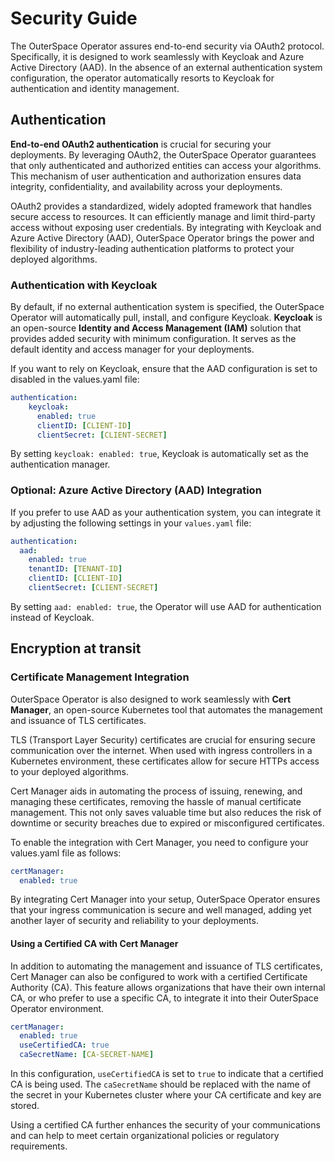 # Security Guide

The OuterSpace Operator assures end-to-end security via OAuth2 protocol. Specifically, it is designed to work seamlessly with Keycloak and Azure Active Directory (AAD). In the absence of an external authentication system configuration, the operator automatically resorts to Keycloak for authentication and identity management.

## Authentication

__End-to-end OAuth2 authentication__ is crucial for securing your deployments. By leveraging OAuth2, the OuterSpace Operator guarantees that only authenticated and authorized entities can access your algorithms. This mechanism of user authentication and authorization ensures data integrity, confidentiality, and availability across your deployments.

OAuth2 provides a standardized, widely adopted framework that handles secure access to resources. It can efficiently manage and limit third-party access without exposing user credentials. By integrating with Keycloak and Azure Active Directory (AAD), OuterSpace Operator brings the power and flexibility of industry-leading authentication platforms to protect your deployed algorithms.

### Authentication with Keycloak

By default, if no external authentication system is specified, the OuterSpace Operator will automatically pull, install, and configure Keycloak. __Keycloak__ is an open-source __Identity and Access Management (IAM)__ solution that provides added security with minimum configuration. It serves as the default identity and access manager for your deployments.

If you want to rely on Keycloak, ensure that the AAD configuration is set to disabled in the values.yaml file:

```yaml
authentication:
    keycloak: 
      enabled: true
      clientID: [CLIENT-ID]
      clientSecret: [CLIENT-SECRET]
```

By setting `keycloak: enabled: true`, Keycloak is automatically set as the authentication manager.

### Optional: Azure Active Directory (AAD) Integration

If you prefer to use AAD as your authentication system, you can integrate it by adjusting the following settings in your `values.yaml` file:

```yaml
authentication:
  aad:
    enabled: true
    tenantID: [TENANT-ID]
    clientID: [CLIENT-ID]
    clientSecret: [CLIENT-SECRET]
```

By setting `aad: enabled: true`, the Operator will use AAD for authentication instead of Keycloak.

## Encryption at transit

### Certificate Management Integration

OuterSpace Operator is also designed to work seamlessly with __Cert Manager__, an open-source Kubernetes tool that automates the management and issuance of TLS certificates.

TLS (Transport Layer Security) certificates are crucial for ensuring secure communication over the internet. When used with ingress controllers in a Kubernetes environment, these certificates allow for secure HTTPs access to your deployed algorithms.

Cert Manager aids in automating the process of issuing, renewing, and managing these certificates, removing the hassle of manual certificate management. This not only saves valuable time but also reduces the risk of downtime or security breaches due to expired or misconfigured certificates.

To enable the integration with Cert Manager, you need to configure your values.yaml file as follows:

```yaml
certManager:
  enabled: true
```

By integrating Cert Manager into your setup, OuterSpace Operator ensures that your ingress communication is secure and well managed, adding yet another layer of security and reliability to your deployments.

#### Using a Certified CA with Cert Manager

In addition to automating the management and issuance of TLS certificates, Cert Manager can also be configured to work with a certified Certificate Authority (CA). This feature allows organizations that have their own internal CA, or who prefer to use a specific CA, to integrate it into their OuterSpace Operator environment.

```yaml
certManager:
  enabled: true
  useCertifiedCA: true
  caSecretName: [CA-SECRET-NAME]
```

In this configuration, `useCertifiedCA` is set to `true` to indicate that a certified CA is being used. The `caSecretName` should be replaced with the name of the secret in your Kubernetes cluster where your CA certificate and key are stored.

Using a certified CA further enhances the security of your communications and can help to meet certain organizational policies or regulatory requirements.
